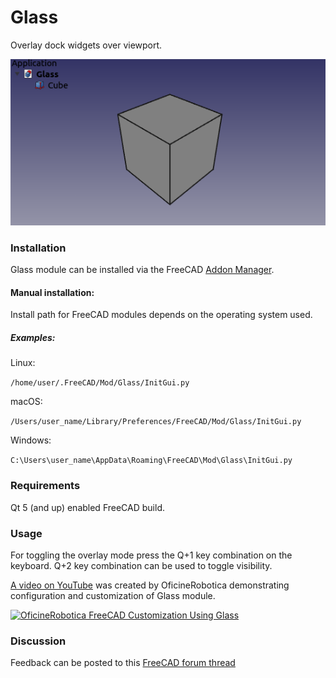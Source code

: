# Glass
Overlay dock widgets over viewport.

![Image](Resources/images/Glass.png)

### Installation
Glass module can be installed via the FreeCAD [Addon Manager](https://github.com/FreeCAD/FreeCAD-addons#1-builtin-addon-manager). 

#### Manual installation:

Install path for FreeCAD modules depends on the operating system used.

##### Examples:

Linux:

`/home/user/.FreeCAD/Mod/Glass/InitGui.py`

macOS:

`/Users/user_name/Library/Preferences/FreeCAD/Mod/Glass/InitGui.py`

Windows:

`C:\Users\user_name\AppData\Roaming\FreeCAD\Mod\Glass\InitGui.py`

### Requirements
Qt 5 (and up) enabled FreeCAD build.

### Usage
For toggling the overlay mode press the Q+1 key combination on the keyboard. Q+2 key combination can be used to toggle visibility.

[A video on YouTube](https://www.youtube.com/watch?v=ny31diN1ZhM) was created by OficineRobotica demonstrating configuration and customization of Glass module.

[![OficineRobotica FreeCAD Customization Using Glass](http://img.youtube.com/vi/ny31diN1ZhM/0.jpg)](http://www.youtube.com/watch?v=ny31diN1ZhM)

### Discussion
Feedback can be posted to this [FreeCAD forum thread](https://forum.freecadweb.org/viewtopic.php?f=34&t=32397)

